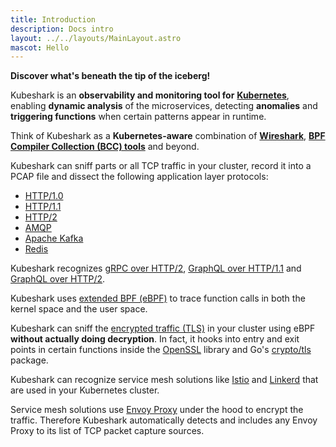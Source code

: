 ```yaml
---
title: Introduction
description: Docs intro
layout: ../../layouts/MainLayout.astro
mascot: Hello
---
```


**Discover what's beneath the tip of the iceberg!**

Kubeshark is an **observability and monitoring tool for** [**Kubernetes**](https://kubernetes.io/), enabling **dynamic analysis** of the microservices, detecting **anomalies** and **triggering functions** when certain patterns appear in runtime.

Think of Kubeshark as a **Kubernetes-aware** combination of [**Wireshark**](https://www.wireshark.org/), [**BPF Compiler Collection (BCC) tools**](https://github.com/iovisor/bcc) and beyond.

Kubeshark can sniff parts or all TCP traffic in your cluster, record it into a PCAP file and dissect the following application layer protocols:

- [HTTP/1.0](https://datatracker.ietf.org/doc/html/rfc1945)
- [HTTP/1.1](https://datatracker.ietf.org/doc/html/rfc2616)
- [HTTP/2](https://datatracker.ietf.org/doc/html/rfc7540)
- [AMQP](https://www.rabbitmq.com/amqp-0-9-1-reference.html)
- [Apache Kafka](https://kafka.apache.org/protocol)
- [Redis](https://redis.io/topics/protocol)

Kubeshark recognizes [gRPC over HTTP/2](https://grpc.github.io/grpc/core/md_doc__p_r_o_t_o_c_o_l-_h_t_t_p2.html),
[GraphQL over HTTP/1.1](https://graphql.org/learn/serving-over-http/)
and [GraphQL over HTTP/2](https://graphql.org/learn/serving-over-http/).

Kubeshark uses [extended BPF (eBPF)](https://en.wikipedia.org/wiki/Berkeley_Packet_Filter) to trace function calls in both the kernel space and the user space.

Kubeshark can sniff the [encrypted traffic (TLS)](https://en.wikipedia.org/wiki/Transport_Layer_Security) in your cluster using
eBPF **without actually doing decryption**. In fact, it hooks into entry and exit points in certain functions inside the
[OpenSSL](https://www.openssl.org/) library and Go's [crypto/tls](https://pkg.go.dev/crypto/tls) package.

Kubeshark can recognize service mesh solutions like [Istio](https://istio.io/) and [Linkerd](https://linkerd.io/)
that are used in your Kubernetes cluster.

Service mesh solutions use [Envoy Proxy](https://www.envoyproxy.io/) under the hood to encrypt the traffic.
Therefore Kubeshark automatically detects
and includes any Envoy Proxy to its list of TCP packet capture sources.
